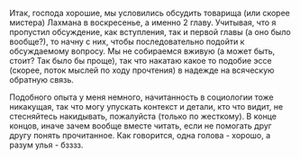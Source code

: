 Итак, господа хорошие, мы условились обсудить товарища (или скорее мистера) Лахмана в воскресенье, а именно 2 главу. 
Учитывая, что я пропустил обсуждение, как вступления, так и первой главы (а оно было вообще?), то начну с них, чтобы последовательно подойти к обсуждаемому вопросу. 
Мы не собираемся вживую (а может быть, стоит? Так было бы проще), так что накатаю какое то подобие эссе (скорее, поток мыслей по ходу прочтения) в надежде на всяческую обратную связь.

Подобного опыта у меня немного, начитанность в социологии тоже никакущая, так что могу упускать контекст и детали, кто что видит, не стесняйтесь накидывать, пожалуйста (только по жесткому). 
В конце концов, иначе зачем вообще вместе читать, если не помогать друг другу понять прочитанное. Как говорится, одна голова - хорошо, а разум улья - бзззз.

